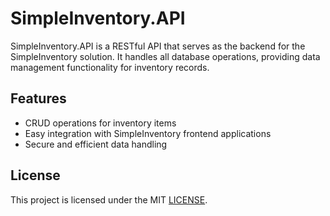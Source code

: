 # SimpleInventory.API

SimpleInventory.API is a RESTful API that serves as the backend for the SimpleInventory solution. It handles all database operations, providing data management functionality for inventory records.

## Features

- CRUD operations for inventory items
- Easy integration with SimpleInventory frontend applications
- Secure and efficient data handling


## License

This project is licensed under the MIT [LICENSE](../LICENSE.txt).
